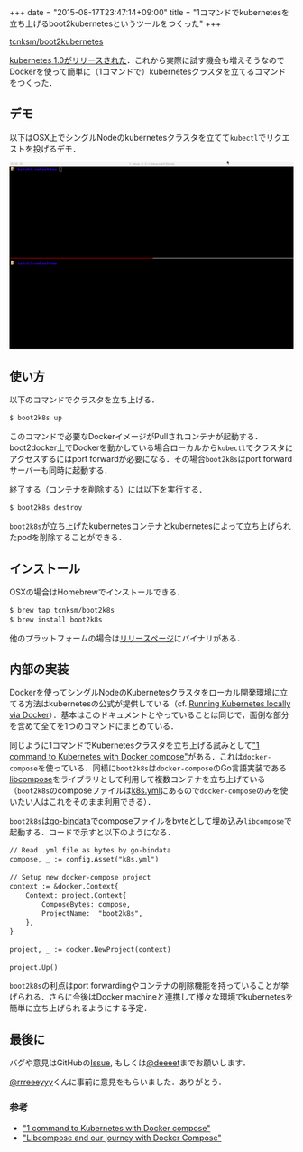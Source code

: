 +++
date = "2015-08-17T23:47:14+09:00"
title = "1コマンドでkubernetesを立ち上げるboot2kubernetesというツールをつくった"
+++

[tcnksm/boot2kubernetes](https://github.com/tcnksm/boot2kubernetes)

[kubernetes 1.0がリリースされた](http://googlecloudplatform.blogspot.jp/2015/07/Kubernetes-V1-Released.html)．これから実際に試す機会も増えそうなのでDockerを使って簡単に（1コマンドで）kubernetesクラスタを立てるコマンドをつくった．

## デモ

以下はOSX上でシングルNodeのkubernetesクラスタを立てて`kubectl`でリクエストを投げるデモ．

<img src="/images/boot2k8s.gif" class="image">

## 使い方

以下のコマンドでクラスタを立ち上げる．

```bash
$ boot2k8s up
```

このコマンドで必要なDockerイメージがPullされコンテナが起動する．boot2docker上でDockerを動かしている場合ローカルから`kubectl`でクラスタにアクセスするにはport forwardが必要になる．その場合`boot2k8s`はport forwardサーバーも同時に起動する．

終了する（コンテナを削除する）には以下を実行する．

```bash
$ boot2k8s destroy
```

`boot2k8s`が立ち上げたkubernetesコンテナとkubernetesによって立ち上げられたpodを削除することができる．


## インストール

OSXの場合はHomebrewでインストールできる．

```bash
$ brew tap tcnksm/boot2k8s
$ brew install boot2k8s
```

他のプラットフォームの場合は[リリースページ](https://github.com/tcnksm/boot2kubernetes/releases)にバイナリがある．

## 内部の実装

Dockerを使ってシングルNodeのKubernetesクラスタをローカル開発環境に立てる方法はkubernetesの公式が提供している（cf. [Running Kubernetes locally via Docker](https://github.com/kubernetes/kubernetes/blob/release-1.0/docs/getting-started-guides/docker.md)）．基本はこのドキュメントとやっていることは同じで，面倒な部分を含めて全てを1つのコマンドにまとめている．

同じように1コマンドでKubernetesクラスタを立ち上げる試みとして["1 command to Kubernetes with Docker compose"](http://sebgoa.blogspot.jp/2015/04/1-command-to-kubernetes-with-docker.html)がある．これは`docker-compose`を使っている．同様に`boot2k8s`は`docker-compose`のGo言語実装である[libcompose](https://github.com/docker/libcompose)をライブラリとして利用して複数コンテナを立ち上げている（`boot2k8s`のcomposeファイルは[k8s.yml](https://github.com/tcnksm/boot2kubernetes/blob/0.1.0/config/k8s.yml)にあるので`docker-compose`のみを使いたい人はこれをそのまま利用できる）．

`boot2k8s`は[go-bindata](https://github.com/jteeuwen/go-bindata)でcomposeファイルをbyteとして埋め込み`libcompose`で起動する．コードで示すと以下のようになる．

```golang
// Read .yml file as bytes by go-bindata
compose, _ := config.Asset("k8s.yml")

// Setup new docker-compose project
context := &docker.Context{
    Context: project.Context{
        ComposeBytes: compose,
        ProjectName:  "boot2k8s",
    },
}

project, _ := docker.NewProject(context)

project.Up()
```

`boot2k8s`の利点はport forwardingやコンテナの削除機能を持っていることが挙げられる．さらに今後はDocker machineと連携して様々な環境でkubernetesを簡単に立ち上げられるようにする予定．

## 最後に

バグや意見はGitHubの[Issue](https://github.com/tcnksm/boot2kubernetes/issues), もしくは[@deeeet](https://twitter.com/deeeet)までお願いします．

[@rrreeeyyy](https://twitter.com/rrreeeyyy)くんに事前に意見をもらいました．ありがとう．

### 参考

- ["1 command to Kubernetes with Docker compose"](http://sebgoa.blogspot.jp/2015/04/1-command-to-kubernetes-with-docker.html)
- ["Libcompose and our journey with Docker Compose"](http://rancher.com/our-journey-with-docker-compose-and-the-introduction-of-libcompose/)

